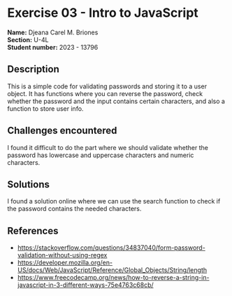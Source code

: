 # Exercise 03 - Intro to JavaScript

**Name:** Djeana Carel M. Briones <br/>
**Section:** U-4L <br/>
**Student number:** 2023 - 13796 <br/>

## Description

This is a simple code for validating passwords and storing it to a user object. It has functions where you can reverse the password, check whether the password and the input contains certain characters, and also a function to store user info.

## Challenges encountered

I found it difficult to do the part where we should validate whether the password has lowercase and uppercase characters and numeric characters.

## Solutions

I found a solution online where we can use the search function to check if the password contains the needed characters.

## References

- https://stackoverflow.com/questions/34837040/form-password-validation-without-using-regex
- https://developer.mozilla.org/en-US/docs/Web/JavaScript/Reference/Global_Objects/String/length
- https://www.freecodecamp.org/news/how-to-reverse-a-string-in-javascript-in-3-different-ways-75e4763c68cb/
